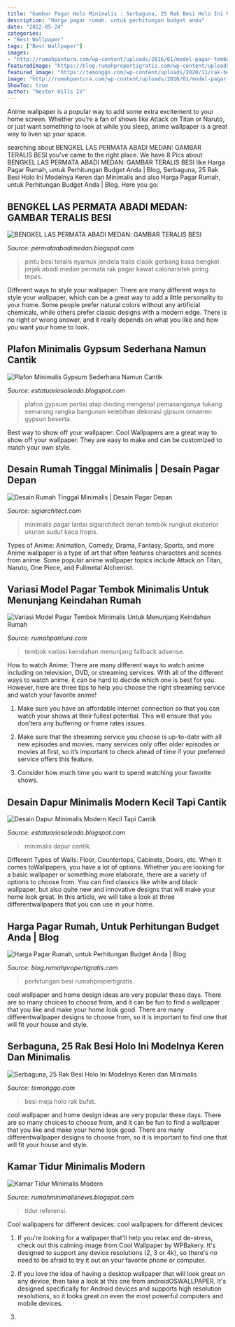 ```yaml
---
title: "Gambar Pagar Holo Minimalis : Serbaguna, 25 Rak Besi Holo Ini Modelnya Keren Dan Minimalis"
description: "Harga pagar rumah, untuk perhitungan budget anda"
date: "2022-05-24"
categories:
- "Best Wallpaper"
tags: ["Best Wallpaper"]
images:
- "http://rumahpantura.com/wp-content/uploads/2016/01/model-pagar-tembok-dengan-batu-alam.jpg"
featuredImage: "https://blog.rumahpropertigratis.com/wp-content/uploads/Harga-Pagar-Rumah-untuk-Perhitungan-Budget-Anda.jpg"
featured_image: "https://temonggo.com/wp-content/uploads/2020/11/rak-besi-holo-hollow.jpg"
image: "http://rumahpantura.com/wp-content/uploads/2016/01/model-pagar-tembok-dengan-batu-alam.jpg"
ShowToc: true
author: "Nestor Hills IV"
---
```



Anime wallpaper is a popular way to add some extra excitement to your home screen. Whether you’re a fan of shows like Attack on Titan or Naruto, or just want something to look at while you sleep, anime wallpaper is a great way to liven up your space.

	

		
searching about BENGKEL LAS PERMATA ABADI MEDAN: GAMBAR TERALIS BESI you've came to the right place. We have 8 Pics about BENGKEL LAS PERMATA ABADI MEDAN: GAMBAR TERALIS BESI like Harga Pagar Rumah, untuk Perhitungan Budget Anda | Blog, Serbaguna, 25 Rak Besi Holo Ini Modelnya Keren dan Minimalis and also Harga Pagar Rumah, untuk Perhitungan Budget Anda | Blog. Here you go:
		
    
## BENGKEL LAS PERMATA ABADI MEDAN: GAMBAR TERALIS BESI

<img loading=lazy src="http://2.bp.blogspot.com/-2leqz7ymLOQ/Twl5RnsVeHI/AAAAAAAAAG0/PUsPoS-bq94/s1600/pintu+minimalis+12.jpg" onerror="this.onerror=null;this.src='https://tse1.mm.bing.net/th?id=OIP.VpKQt6uugSxDhrfI2Yq6TQHaJ4&amp;pid=15.1';" alt="BENGKEL LAS PERMATA ABADI MEDAN: GAMBAR TERALIS BESI">

_Source: permataabadimedan.blogspot.com_

>pintu besi teralis nyamuk jendela tralis clasik gerbang kasa bengkel jerjak abadi medan permata rak pagar kawat calonarsitek piring tepas. 

	

Different ways to style your wallpaper:
There are many different ways to style your wallpaper, which can be a great way to add a little personality to your home. Some people prefer natural colors without any artificial chemicals, while others prefer classic designs with a modern edge. There is no right or wrong answer, and it really depends on what you like and how you want your home to look.

    
## Plafon Minimalis Gypsum Sederhana Namun Cantik

<img loading=lazy src="http://3.bp.blogspot.com/-d1wlJ-P0MUc/UbSj-8UZ4nI/AAAAAAAAAFE/f3X9pxBFOiE/s1600/11.jpg" onerror="this.onerror=null;this.src='https://tse4.mm.bing.net/th?id=OIP.JlObTHpMel3SbS6pLT13HQHaFj&amp;pid=15.1';" alt="Plafon Minimalis Gypsum Sederhana Namun Cantik">

_Source: estatuariosoleado.blogspot.com_

>plafon gypsum partisi atap dinding mengenal pemasanganya tukang semarang rangka bangunan kelebihan dekorasi gipsum ornamen gypsun beserta. 

	

Best way to show off your wallpaper:
Cool Wallpapers are a great way to show off your wallpaper. They are easy to make and can be customized to match your own style.

    
## Desain Rumah Tinggal Minimalis | Desain Pagar Depan

<img loading=lazy src="https://sigiarchitect.com/wp-content/uploads/2013/10/rungkut-6.jpg" onerror="this.onerror=null;this.src='https://tse2.mm.bing.net/th?id=OIP.3UIl-SEop33vJTmQmoomdwHaHT&amp;pid=15.1';" alt="Desain Rumah Tinggal Minimalis | Desain Pagar Depan">

_Source: sigiarchitect.com_

>minimalis pagar lantai sigiarchitect denah tembok rungkut eksterior ukuran sudut kaca tropis. 

	

Types of Anime: Animation, Comedy, Drama, Fantasy, Sports, and more
Anime wallpaper is a type of art that often features characters and scenes from anime. Some popular anime wallpaper topics include Attack on Titan, Naruto, One Piece, and Fullmetal Alchemist.

    
## Variasi Model Pagar Tembok Minimalis Untuk Menunjang Keindahan Rumah

<img loading=lazy src="http://rumahpantura.com/wp-content/uploads/2016/01/model-pagar-tembok-dengan-batu-alam.jpg" onerror="this.onerror=null;this.src='https://tse1.mm.bing.net/th?id=OIP.x9zqYTizcPaSq8OexwtDsgHaFj&amp;pid=15.1';" alt="Variasi Model Pagar Tembok Minimalis Untuk Menunjang Keindahan Rumah">

_Source: rumahpantura.com_

>tembok variasi keindahan menunjang fallback adsense. 

	

How to watch Anime: There are many different ways to watch anime including on television, DVD, or streaming services.
With all of the different ways to watch anime, it can be hard to decide which one is best for you. However, here are three tips to help you choose the right streaming service and watch your favorite anime!
1. Make sure you have an affordable internet connection so that you can watch your shows at their fullest potential. This will ensure that you don’tera any buffering or frame rates issues.

2. Make sure that the streaming service you choose is up-to-date with all new episodes and movies. many services only offer older episodes or movies at first, so it’s important to check ahead of time if your preferred service offers this feature.

3. Consider how much time you want to spend watching your favorite shows.

    
## Desain Dapur Minimalis Modern Kecil Tapi Cantik

<img loading=lazy src="https://4.bp.blogspot.com/-jRW5G8ocVmQ/UuDC3vpThyI/AAAAAAAAAfc/V7lZIoOKTJQ/s1600/Kitchen+set+murah+minimalis.JPG" onerror="this.onerror=null;this.src='https://tse2.mm.bing.net/th?id=OIP.C9RcATk1m5JBX1AMcU5aEgHaFZ&amp;pid=15.1';" alt="Desain Dapur Minimalis Modern Kecil Tapi Cantik">

_Source: estatuariosoleado.blogspot.com_

>minimalis dapur cantik. 

	

Different Types of Walls: Floor, Countertops, Cabinets, Doors, etc.
When it comes toWallpapers, you have a lot of options. Whether you are looking for a basic wallpaper or something more elaborate, there are a variety of options to choose from. You can find classics like white and black wallpaper, but also quite new and innovative designs that will make your home look great. In this article, we will take a look at three differentwallpapers that you can use in your home.

    
## Harga Pagar Rumah, Untuk Perhitungan Budget Anda | Blog

<img loading=lazy src="https://blog.rumahpropertigratis.com/wp-content/uploads/Harga-Pagar-Rumah-untuk-Perhitungan-Budget-Anda.jpg" onerror="this.onerror=null;this.src='https://tse2.mm.bing.net/th?id=OIP.PjXZIh8XBR4ozliWP6mnVQHaEK&amp;pid=15.1';" alt="Harga Pagar Rumah, untuk Perhitungan Budget Anda | Blog">

_Source: blog.rumahpropertigratis.com_

>perhitungan besi rumahpropertigratis. 

	

cool wallpaper and home design ideas are very popular these days. There are so many choices to choose from, and it can be fun to find a wallpaper that you like and make your home look good. There are many differentwallpaper designs to choose from, so it is important to find one that will fit your house and style.

    
## Serbaguna, 25 Rak Besi Holo Ini Modelnya Keren Dan Minimalis

<img loading=lazy src="https://temonggo.com/wp-content/uploads/2020/11/rak-besi-holo-hollow.jpg" onerror="this.onerror=null;this.src='https://tse1.mm.bing.net/th?id=OIP.RmP9wsXs1HFDMF4KH6Ov9wHaD4&amp;pid=15.1';" alt="Serbaguna, 25 Rak Besi Holo Ini Modelnya Keren dan Minimalis">

_Source: temonggo.com_

>besi meja holo rak bufet. 

	

cool wallpaper and home design ideas are very popular these days. There are so many choices to choose from, and it can be fun to find a wallpaper that you like and make your home look good. There are many differentwallpaper designs to choose from, so it is important to find one that will fit your house and style.

    
## Kamar Tidur Minimalis Modern

<img loading=lazy src="http://2.bp.blogspot.com/-D0-GsUC3JBk/UVaGOer3RNI/AAAAAAAAFr0/LTqXSplLSzA/s1600/Kamar+Tidur+Minimalis+3.jpg" onerror="this.onerror=null;this.src='https://tse2.mm.bing.net/th?id=OIP.KhQrHXEdyQO3IZuazhXSgwHaFR&amp;pid=15.1';" alt="Kamar Tidur Minimalis Modern">

_Source: rumahminimalisnews.blogspot.com_

>tidur referensi. 

	

Cool wallpapers for different devices:
cool wallpapers for different devices 

1. If you're looking for a wallpaper that'll help you relax and de-stress, check out this calming image from Cool Wallpaper by WPBakery. It's designed to support any device resolutions (2, 3 or 4k), so there's no need to be afraid to try it out on your favorite phone or computer.

2. If you love the idea of having a desktop wallpaper that will look great on any device, then take a look at this one from androidOSWALLPAPER. It's designed specifically for Android devices and supports high resolution resolutions, so it looks great on even the most powerful computers and mobile devices.

3.

